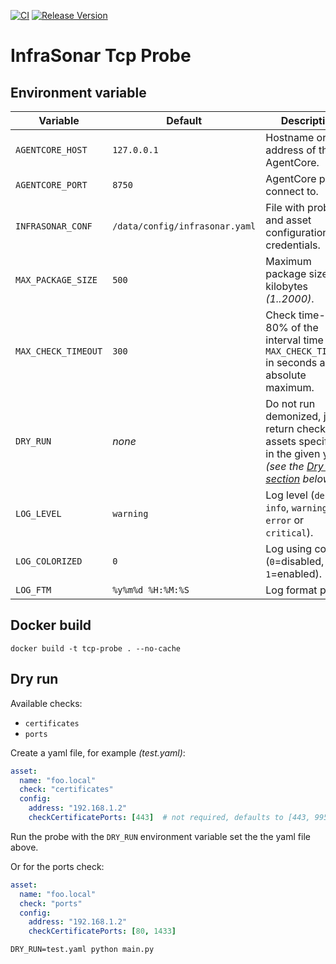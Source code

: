 [![CI](https://github.com/infrasonar/tcp-probe/workflows/CI/badge.svg)](https://github.com/infrasonar/tcp-probe/actions)
[![Release Version](https://img.shields.io/github/release/infrasonar/tcp-probe)](https://github.com/infrasonar/tcp-probe/releases)

# InfraSonar Tcp Probe

## Environment variable

Variable            | Default                        | Description
------------------- | ------------------------------ | ------------
`AGENTCORE_HOST`    | `127.0.0.1`                    | Hostname or Ip address of the AgentCore.
`AGENTCORE_PORT`    | `8750`                         | AgentCore port to connect to.
`INFRASONAR_CONF`   | `/data/config/infrasonar.yaml` | File with probe and asset configuration like credentials.
`MAX_PACKAGE_SIZE`  | `500`                          | Maximum package size in kilobytes _(1..2000)_.
`MAX_CHECK_TIMEOUT` | `300`                          | Check time-out is 80% of the interval time with `MAX_CHECK_TIMEOUT` in seconds as absolute maximum.
`DRY_RUN`           | _none_                         | Do not run demonized, just return checks and assets specified in the given yaml _(see the [Dry run section](#dry-run) below)_.
`LOG_LEVEL`         | `warning`                      | Log level (`debug`, `info`, `warning`, `error` or `critical`).
`LOG_COLORIZED`     | `0`                            | Log using colors (`0`=disabled, `1`=enabled).
`LOG_FTM`           | `%y%m%d %H:%M:%S`              | Log format prefix.

## Docker build

```
docker build -t tcp-probe . --no-cache
```

## Dry run

Available checks:
- `certificates`
- `ports`

Create a yaml file, for example _(test.yaml)_:

```yaml
asset:
  name: "foo.local"
  check: "certificates"
  config:
    address: "192.168.1.2"
    checkCertificatePorts: [443]  # not required, defaults to [443, 995, 993, 465, 3389, 989, 990, 636, 5986] when this option is emitted
```

Run the probe with the `DRY_RUN` environment variable set the the yaml file above.

Or for the ports check:

```yaml
asset:
  name: "foo.local"
  check: "ports"
  config:
    address: "192.168.1.2"
    checkCertificatePorts: [80, 1433]
```

```
DRY_RUN=test.yaml python main.py
```

